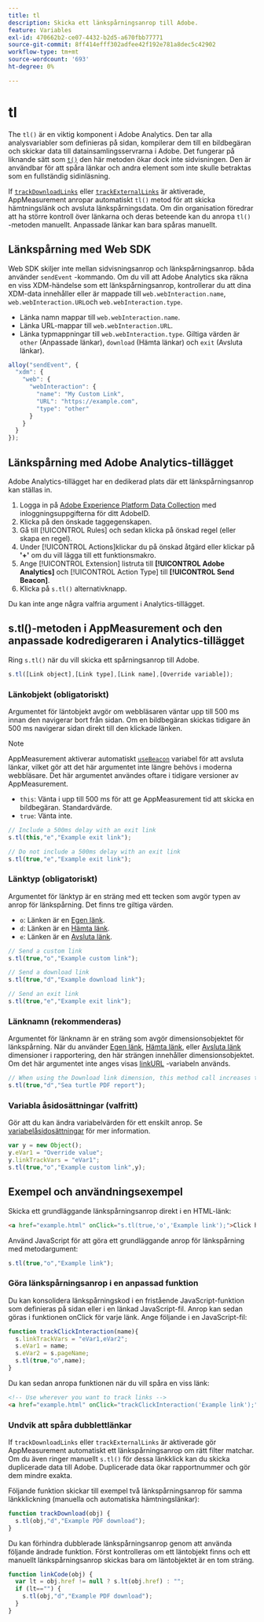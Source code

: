 ```yaml
---
title: tl
description: Skicka ett länkspårningsanrop till Adobe.
feature: Variables
exl-id: 470662b2-ce07-4432-b2d5-a670fbb77771
source-git-commit: 8ff414efff302adfee42f192e781a8dec5c42902
workflow-type: tm+mt
source-wordcount: '693'
ht-degree: 0%

---
```


# tl

The `tl()` är en viktig komponent i Adobe Analytics. Den tar alla analysvariabler som definieras på sidan, kompilerar dem till en bildbegäran och skickar data till datainsamlingsservrarna i Adobe. Det fungerar på liknande sätt som [`t()`](t-method.md) den här metoden ökar dock inte sidvisningen. Den är användbar för att spåra länkar och andra element som inte skulle betraktas som en fullständig sidinläsning.

If [`trackDownloadLinks`](../config-vars/trackdownloadlinks.md) eller [`trackExternalLinks`](../config-vars/trackexternallinks.md) är aktiverade, AppMeasurement anropar automatiskt `tl()` metod för att skicka hämtningslänk och avsluta länkspårningsdata. Om din organisation föredrar att ha större kontroll över länkarna och deras beteende kan du anropa `tl()` -metoden manuellt. Anpassade länkar kan bara spåras manuellt.

## Länkspårning med Web SDK

Web SDK skiljer inte mellan sidvisningsanrop och länkspårningsanrop. båda använder `sendEvent` -kommando. Om du vill att Adobe Analytics ska räkna en viss XDM-händelse som ett länkspårningsanrop, kontrollerar du att dina XDM-data innehåller eller är mappade till `web.webInteraction.name`, `web.webInteraction.URL`och `web.webInteraction.type`.

* Länka namn mappar till `web.webInteraction.name`.
* Länka URL-mappar till `web.webInteraction.URL`.
* Länka typmappningar till `web.webInteraction.type`. Giltiga värden är `other` (Anpassade länkar), `download` (Hämta länkar) och `exit` (Avsluta länkar).

```js
alloy("sendEvent", {
  "xdm": {
    "web": {
      "webInteraction": {
        "name": "My Custom Link",
        "URL": "https://example.com",
        "type": "other"
      }
    }
  }
});
```

## Länkspårning med Adobe Analytics-tillägget

Adobe Analytics-tillägget har en dedikerad plats där ett länkspårningsanrop kan ställas in.

1. Logga in på [Adobe Experience Platform Data Collection](https://experience.adobe.com/data-collection) med inloggningsuppgifterna för ditt AdobeID.
1. Klicka på den önskade taggegenskapen.
1. Gå till [!UICONTROL Rules] och sedan klicka på önskad regel (eller skapa en regel).
1. Under [!UICONTROL Actions]klickar du på önskad åtgärd eller klickar på **&#39;+&#39;** om du vill lägga till ett funktionsmakro.
1. Ange [!UICONTROL Extension] listruta till **[!UICONTROL Adobe Analytics]** och [!UICONTROL Action Type] till **[!UICONTROL Send Beacon]**.
1. Klicka på `s.tl()` alternativknapp.

Du kan inte ange några valfria argument i Analytics-tillägget.

## s.tl()-metoden i AppMeasurement och den anpassade kodredigeraren i Analytics-tillägget

Ring `s.tl()` när du vill skicka ett spårningsanrop till Adobe.

```js
s.tl([Link object],[Link type],[Link name],[Override variable]);
```

### Länkobjekt (obligatoriskt)

Argumentet för läntobjekt avgör om webbläsaren väntar upp till 500 ms innan den navigerar bort från sidan. Om en bildbegäran skickas tidigare än 500 ms navigerar sidan direkt till den klickade länken.

>[!NOTE]
>
>AppMeasurement aktiverar automatiskt [`useBeacon`](../config-vars/usebeacon.md) variabel för att avsluta länkar, vilket gör att det här argumentet inte längre behövs i moderna webbläsare. Det här argumentet användes oftare i tidigare versioner av AppMeasurement.

* `this`: Vänta i upp till 500 ms för att ge AppMeasurement tid att skicka en bildbegäran. Standardvärde.
* `true`: Vänta inte.

```JavaScript
// Include a 500ms delay with an exit link
s.tl(this,"e","Example exit link");

// Do not include a 500ms delay with an exit link
s.tl(true,"e","Example exit link");
```

### Länktyp (obligatoriskt)

Argumentet för länktyp är en sträng med ett tecken som avgör typen av anrop för länkspårning. Det finns tre giltiga värden.

* `o`: Länken är en [Egen länk](/help/components/dimensions/custom-link.md).
* `d`: Länken är en [Hämta länk](/help/components/dimensions/download-link.md).
* `e`: Länken är en [Avsluta länk](/help/components/dimensions/exit-link.md).

```js
// Send a custom link
s.tl(true,"o","Example custom link");

// Send a download link
s.tl(true,"d","Example download link");

// Send an exit link
s.tl(true,"e","Example exit link");
```

### Länknamn (rekommenderas)

Argumentet för länknamn är en sträng som avgör dimensionsobjektet för länkspårning. När du använder [Egen länk](/help/components/dimensions/custom-link.md), [Hämta länk](/help/components/dimensions/download-link.md), eller [Avsluta länk](/help/components/dimensions/exit-link.md) dimensioner i rapportering, den här strängen innehåller dimensionsobjektet. Om det här argumentet inte anges visas [linkURL](../config-vars/linkurl.md) -variabeln används.

```js
// When using the Download link dimension, this method call increases the occurrences metric for "Sea turtle PDF report" by 1.
s.tl(true,"d","Sea turtle PDF report");
```

### Variabla åsidosättningar (valfritt)

Gör att du kan ändra variabelvärden för ett enskilt anrop. Se [variabelåsidosättningar](../../js/overrides.md) för mer information.

```js
var y = new Object();
y.eVar1 = "Override value";
y.linkTrackVars = "eVar1";
s.tl(true,"o","Example custom link",y);
```

## Exempel och användningsexempel

Skicka ett grundläggande länkspårningsanrop direkt i en HTML-länk:

```HTML
<a href="example.html" onClick="s.tl(true,'o','Example link');">Click here</a>
```

Använd JavaScript för att göra ett grundläggande anrop för länkspårning med metodargument:

```JavaScript
s.tl(true,"o","Example link");
```

### Göra länkspårningsanrop i en anpassad funktion

Du kan konsolidera länkspårningskod i en fristående JavaScript-funktion som definieras på sidan eller i en länkad JavaScript-fil. Anrop kan sedan göras i funktionen onClick för varje länk. Ange följande i en JavaScript-fil:

```JavaScript
function trackClickInteraction(name){
  s.linkTrackVars = "eVar1,eVar2";
  s.eVar1 = name;
  s.eVar2 = s.pageName;
  s.tl(true,"o",name);
}
```

Du kan sedan anropa funktionen när du vill spåra en viss länk:

```HTML
<!-- Use wherever you want to track links -->
<a href="example.html" onClick="trackClickInteraction('Example link');">Click here</a>
```

### Undvik att spåra dubblettlänkar

If `trackDownloadLinks` eller `trackExternalLinks` är aktiverade gör AppMeasurement automatiskt ett länkspårningsanrop om rätt filter matchar. Om du även ringer manuellt `s.tl()` för dessa länkklick kan du skicka duplicerade data till Adobe. Duplicerade data ökar rapportnummer och gör dem mindre exakta.

Följande funktion skickar till exempel två länkspårningsanrop för samma länkklickning (manuella och automatiska hämtningslänkar):

```JavaScript
function trackDownload(obj) {
  s.tl(obj,"d","Example PDF download");
}
```

Du kan förhindra dubblerade länkspårningsanrop genom att använda följande ändrade funktion. Först kontrolleras om ett läntobjekt finns och ett manuellt länkspårningsanrop skickas bara om läntobjektet är en tom sträng.

```JavaScript
function linkCode(obj) {
  var lt = obj.href != null ? s.lt(obj.href) : "";
  if (lt=="") {
    s.tl(obj,"d","Example PDF download");
  }
}
```
